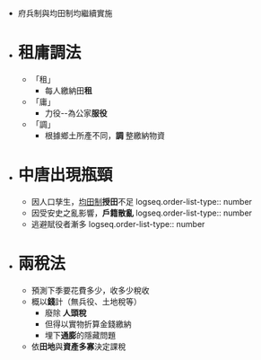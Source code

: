 - 府兵制與均田制均繼續實施
- # 租庸調法
	- 「租」
		- 每人繳納田**租**
	- 「庸」
		- 力役--為公家**服役**
	- 「調」
		- 根據鄉土所產不同，**調** 整繳納物資
- # 中唐出現瓶頸
	- 因人口孳生，[均田制](((65fe6c87-d1db-4f12-a9da-a09b2217b139)))**授田**不足
	  logseq.order-list-type:: number
	- 因受安史之亂影響，**戶籍散亂**
	  logseq.order-list-type:: number
	- 逃避賦役者漸多
	  logseq.order-list-type:: number
- # 兩稅法
	- 預測下季要花費多少，收多少稅收
	- 概以**錢**計（無兵役、土地稅等）
		- 廢除 **人頭稅**
		- 但得以實物折算金錢繳納
		- 埋下**通膨**的隱藏問題
	- 依**田地**與**資產多寡**決定課稅